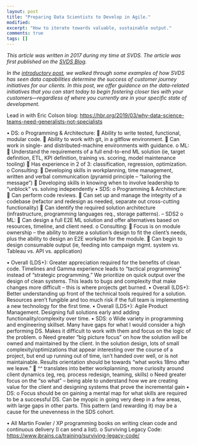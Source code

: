 ```yaml
---
layout: post
title: "Preparing Data Scientists to Develop in Agile."
modified:
excerpt: "How to iterate towards valuable, sustainable output."
comments: true
tags: []
---
```


*This article was written in 2017 during my time at SVDS. The article was first published on the [SVDS Blog][0].*

*In the [introductory post][1], we walked through some examples of how SVDS has seen data capabilities determine the success of customer journey initiatives for our clients. In this post, we offer guidance on the data-related initiatives that you can start today to begin fostering closer ties with your customers—regardless of where you currently are in your specific state of development.*

Lead in with Eric Colson blog: https://hbr.org/2019/03/why-data-science-teams-need-generalists-not-specialists

•	DS:
o	Programming & Architecture: 
	Ability to write tested, functional, modular code.
	Ability to work with git, in a gitflow environment.
	Can work in single- and distributed-machine environments with guidance.
o	ML:
	Understand the requirements of a full end-to-end ML solution (ie, target definition, ETL, KPI definition, training vs. scoring, model maintenance tooling)
	Has experience in 2 of 3: classification, regression, optimization. 
o	Consulting:
	Developing skills in workplanning, time management, written and verbal communication (pyramid principle – “tailoring the message”)
	Developing skills in knowing when to involve leadership to “unblock” vs. solving independently
•	SDS:
o	Programming & Architecture:
	Can perform code reviews.
	Can set up and manage the integrity of a codebase (refactor and redesign as needed, separate out cross-cutting functionality)
	Can identify the required solution architecture (infrastructure, programming languages req., storage patterns). – SDS2
o	ML:
	Can design a full E2E ML solution and offer alternatives based on resources, timeline, and client need.
o	Consulting:
	Focus is on module ownership – the ability to iterate a solution’s design to fit the client’s needs, plus the ability to design an E2E workplan for the module.
	Can begin to design consumable output (ie, feeding into campaign mgmt. system vs. Tableau vs. API vs. application)


•	Overall (LDS+): Greater appreciation required for the benefits of clean code. Timelines and Gamma experience leads to “tactical programming” instead of “strategic programming.” We prioritize on quick output over the design of clean systems. This leads to bugs and complexity that make changes more difficult – this is where projects get burned.
•	Overall (LDS+): Better understanding up front of the technical tools required for a solution. Resources aren’t fungible and too much risk if the full team is implementing a new technology for the first time. 
•	Overall (LDS+): Agile Product Management. Designing full solutions early and adding functionality/complexity over time.
•	SDS: 
o	Wide variety in programming and engineering skillset. Many have gaps for what I would consider a high performing DS. Makes it difficult to work with them and focus on the logic of the problem.
o	Need greater “big picture focus” on how the solution will be owned and maintained by the client. In the solution design, lots of small complexity/optimizations that appear interesting over the course of a project, but end up running out of time, isn’t handed over well, or is not maintainable. Results orientation should be towards “what works 18mo after we leave.” 
	^^ translates into better workplanning, more curiosity around client dynamics (eg, req. process redesign, teaming, skills)
o	Need greater focus on the “so what” – being able to understand how we are creating value for the client and designing systems that prove the incremental gain
•	DS: 
o	Focus should be on gaining a mental map for what skills are required to be a successful DS. Can be myopic in going very deep in a few areas, with large gaps in other parts. This pattern (and rewarding it) may be a cause for the unevenness in the SDS cohort.


•	All Martin Fowler / XP programming books on writing clean code and continuous delivery (I can send a list).
o	Surviving Legacy Code: https://www.jbrains.ca/training/surviving-legacy-code/


[0]: https://www.svds.com/customer-journey-set-success/
[1]: https://bradaallen.github.io/customer-journey-success-part-1/
[2]: https://hbr.org/2015/11/competing-on-customer-journeys
